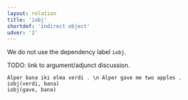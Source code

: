 ```yaml
---
layout: relation
title: 'iobj'
shortdef: 'indirect object'
udver: '2'
---
```


We do not use the dependency label `iobj`.

TODO: link to argument/adjunct discussion.


~~~ sdparse
Alper bana iki elma verdi . \n Alper gave me two apples .
iobj(verdi, bana)
iobj(gave, bana)
~~~
<!-- Interlanguage links updated Út 9. května 2023, 20:04:18 CEST -->
